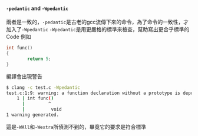 #### `-pedantic` and `-Wpedantic`
兩者是一致的，`-pedantic`是古老的gcc流傳下來的命令，為了命令的一致性，才加入了`-Wpedantic`
`-Wpedantic`是用更嚴格的標準來檢查，幫助寫出更合乎標準的Code
例如
``` c
int func()
{
        return 5;
}
```
編譯會出現警告
``` bash
$ clang -c test.c -Wpedantic
test.c:1:9: warning: a function declaration without a prototype is deprecated in all versions of C [-Wstrict-prototypes]
    1 | int func()
      |         ^
      |          void
1 warning generated.
```
這是`-WAll`和`-Wextra`所偵測不到的，畢竟它的要求是符合標準
